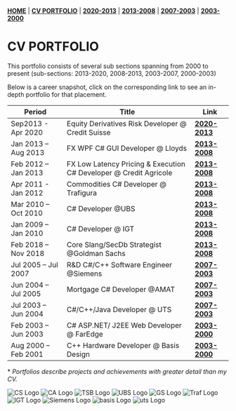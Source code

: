 **[HOME](https://bleunguts.github.io/bleunguts)** | **[CV PORTFOLIO](https://bleunguts.github.io/bleunguts/portfolio)** | **[2020-2013](https://bleunguts.github.io/bleunguts/portfolio2020)** | **[2013-2008](https://bleunguts.github.io/bleunguts/portfolio2013)** | **[2007-2003](https://bleunguts.github.io/bleunguts/portfolio2007)** | **[2003-2000](https://bleunguts.github.io/bleunguts/portfolio2003)**
# CV PORTFOLIO
This portfolio consists of several sub sections spanning from 2000 to present (sub-sections: 2013-2020, 2008-2013, 2003-2007, 2000-2003)

Below is a career snapshot, click on the corresponding link to see an in-depth portfolio for that placement.  

Period | Title | Link
------------ | ------------- | -------------
Sep2013 - Apr 2020 | Equity Derivatives Risk Developer @ Credit Suisse | **[2020-2013](https://bleunguts.github.io/bleunguts/portfolio2020)**
Jan 2013 – Aug 2013	| FX WPF C# GUI Developer @ Lloyds | **[2013-2008](https://bleunguts.github.io/bleunguts/portfolio2013)** 
Feb 2012 – Jan 2013	| FX Low Latency Pricing & Execution C# Developer @ Credit Agricole | **[2013-2008](https://bleunguts.github.io/bleunguts/portfolio2013)** 
Apr 2011  - Jan 2012 |Commodities C# Developer @ Trafigura | **[2013-2008](https://bleunguts.github.io/bleunguts/portfolio2013)** 
Mar 2010 – Oct 2010	| C# Developer @UBS | **[2013-2008](https://bleunguts.github.io/bleunguts/portfolio2013)** 
Jan 2009 – Jan 2010	| C# Developer @ IGT | **[2013-2008](https://bleunguts.github.io/bleunguts/portfolio2013)** 
Feb 2018 – Nov 2018	| Core Slang/SecDb Strategist @Goldman Sachs | **[2013-2008](https://bleunguts.github.io/bleunguts/portfolio2013)** 
Jul 2005 – Jul 2007	| R&D C#/C++ Software Engineer @Siemens | **[2007-2003](https://bleunguts.github.io/bleunguts/portfolio2007)**
Jun 2004 – Jul 2005	| Mortgage C# Developer @AMAT | **[2007-2003](https://bleunguts.github.io/bleunguts/portfolio2007)**
Jul 2003 – Jun 2004	| C#/C++/Java Developer @ UTS | **[2007-2003](https://bleunguts.github.io/bleunguts/portfolio2007)**
Feb 2003 – Jun 2003	| C# ASP.NET/ J2EE Web Developer @ FarEdge | **[2003-2000](https://bleunguts.github.io/bleunguts/portfolio2003)**
Aug 2000 – Feb 2001	| C++ Hardware Developer @ Basis Design | **[2003-2000](https://bleunguts.github.io/bleunguts/portfolio2003)**


\* *Portfolios describe projects and achievements with greater detail than my CV.* 

![CS Logo](https://bleunguts.github.io/bleunguts/images/CSlogo.PNG) 
![CA Logo](https://bleunguts.github.io/bleunguts/images/CreditAgricolelogo.PNG)
![TSB Logo](https://bleunguts.github.io/bleunguts/images/lloydslogo.PNG)
![UBS Logo](https://bleunguts.github.io/bleunguts/images/UBSlogo.PNG)
![GS Logo](https://bleunguts.github.io/bleunguts/images/GSlogo.PNG)
![Traf Logo](https://bleunguts.github.io/bleunguts/images/trafiguralogo.PNG)
![IGT Logo](https://bleunguts.github.io/bleunguts/images/IGTLogo.PNG)
![Siemens Logo](https://bleunguts.github.io/bleunguts/images/siemens-logo-4.png)
![basis Logo](https://bleunguts.github.io/bleunguts/images/BasisDesignLogo.PNG)
![uts Logo](https://bleunguts.github.io/bleunguts/images/UTSLogo.PNG)
